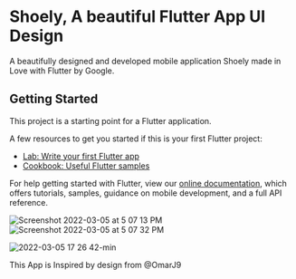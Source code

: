# Shoely, A beautiful Flutter App UI Design

A beautifully designed and developed mobile application Shoely made in Love with Flutter by Google.
## Getting Started

This project is a starting point for a Flutter application.

A few resources to get you started if this is your first Flutter project:

- [Lab: Write your first Flutter app](https://flutter.dev/docs/get-started/codelab)
- [Cookbook: Useful Flutter samples](https://flutter.dev/docs/cookbook)

For help getting started with Flutter, view our
[online documentation](https://flutter.dev/docs), which offers tutorials,
samples, guidance on mobile development, and a full API reference.

![Screenshot 2022-03-05 at 5 07 13 PM](https://user-images.githubusercontent.com/62956793/156882290-f2f02c17-118c-4db1-9374-387ed61b8dfe.png)
![Screenshot 2022-03-05 at 5 07 32 PM](https://user-images.githubusercontent.com/62956793/156882311-01f218ee-327e-484e-8913-e52b0d639d64.png)

![2022-03-05 17 26 42-min](https://user-images.githubusercontent.com/62956793/156883586-d9fef48e-220d-463f-9f91-65010d89c913.gif)









This App is Inspired by design from @OmarJ9
